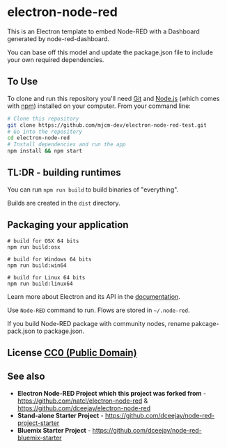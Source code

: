 # electron-node-red

This is an Electron template to embed Node-RED with a Dashboard generated by node-red-dashboard.

You can base off this model and update the package.json file to include your own required dependencies.

## To Use

To clone and run this repository you'll need [Git](https://git-scm.com) and [Node.js](https://nodejs.org/en/download/) (which comes with [npm](http://npmjs.com)) installed on your computer. From your command line:

```bash
# Clone this repository
git clone https://github.com/mjcm-dev/electron-node-red-test.git
# Go into the repository
cd electron-node-red
# Install dependencies and run the app
npm install && npm start
```

## TL:DR - building runtimes

You can run `npm run build` to build binaries of "everything".

Builds are created in the `dist` directory.

## Packaging your application
```
# build for OSX 64 bits
npm run build:osx

# build for Windows 64 bits
npm run build:win64

# build for Linux 64 bits
npm run build:linux64
```

Learn more about Electron and its API in the [documentation](http://electron.atom.io/docs/latest).

Use `Node-RED` command to run. Flows are stored in `~/.node-red`.

If you build Node-RED package with community nodes, rename pakcage-pack.json to package.json.

## License [CC0 (Public Domain)](LICENSE.md)

## See also
 - **Electron Node-RED Project which this project was forked from** - https://github.com/natcl/electron-node-red & https://github.com/dceejay/electron-node-red
 - **Stand-alone Starter Project** - https://github.com/dceejay/node-red-project-starter
 - **Bluemix Starter Project** - https://github.com/dceejay/node-red-bluemix-starter
